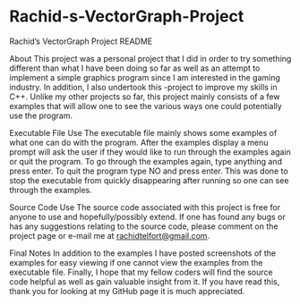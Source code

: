 # Rachid-s-VectorGraph-Project

Rachid’s VectorGraph Project README

About
	This project was a personal project that I did in order to try something different than what I have been doing so far as well as an attempt to implement a simple graphics program since I am interested in the gaming industry. In addition, I also undertook this -project to improve my skills in C++. Unlike my other projects so far, this project mainly consists of a few examples that will allow one to see the various ways one could potentially use the program.
  
Executable File Use
	The executable file mainly shows some examples of what one can do with the program. After the examples display a menu prompt will ask the user if they would like to run through the examples again or quit the program. To go through the examples again, type anything and press enter. To quit the program type NO and press enter. This was done to stop the executable from quickly disappearing after running so one can see through the examples.
  
Source Code Use
	The source code associated with this project is free for anyone to use and hopefully/possibly extend. If one has found any bugs or has any suggestions relating to the source code, please comment on the project page or e-mail me at rachidtelfort@gmail.com.
  
Final Notes
	In addition to the examples I have posted screenshots of the examples for easy viewing if one cannot view the examples from the executable file. Finally, I hope that my fellow coders will find the source code helpful as well as gain valuable insight from it. If you have read this, thank you for looking at my GitHub page it is much appreciated.
